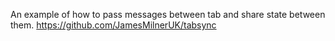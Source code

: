 An example of how to pass messages between tab and share state between them. 
https://github.com/JamesMilnerUK/tabsync
